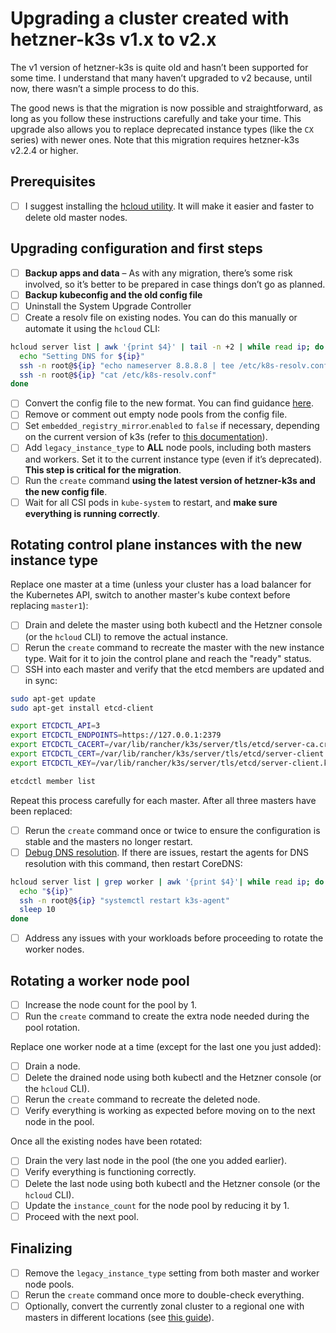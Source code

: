 # Upgrading a cluster created with hetzner-k3s v1.x to v2.x

The v1 version of hetzner-k3s is quite old and hasn’t been supported for some time. I understand that many haven’t upgraded to v2 because, until now, there wasn’t a simple process to do this.

The good news is that the migration is now possible and straightforward, as long as you follow these instructions carefully and take your time. This upgrade also allows you to replace deprecated instance types (like the `CX` series) with newer ones. Note that this migration requires hetzner-k3s v2.2.4 or higher.

## Prerequisites

- [ ] I suggest installing the [hcloud utility](https://github.com/hetznercloud/cli). It will make it easier and faster to delete old master nodes.

## Upgrading configuration and first steps

- [ ] **Backup apps and data** – As with any migration, there’s some risk involved, so it’s better to be prepared in case things don’t go as planned.
- [ ] **Backup kubeconfig and the old config file**
- [ ] Uninstall the System Upgrade Controller
- [ ] Create a resolv file on existing nodes. You can do this manually or automate it using the `hcloud` CLI:
```bash
hcloud server list | awk '{print $4}' | tail -n +2 | while read ip; do
  echo "Setting DNS for ${ip}"
  ssh -n root@${ip} "echo nameserver 8.8.8.8 | tee /etc/k8s-resolv.conf"
  ssh -n root@${ip} "cat /etc/k8s-resolv.conf"
done
```
- [ ] Convert the config file to the new format. You can find guidance [here](https://github.com/vitobotta/hetzner-k3s/releases/tag/v2.0.0).
- [ ] Remove or comment out empty node pools from the config file.
- [ ] Set `embedded_registry_mirror`.`enabled` to `false` if necessary, depending on the current version of k3s (refer to [this documentation](https://docs.k3s.io/installation/registry-mirror)).
- [ ] Add `legacy_instance_type` to **ALL** node pools, including both masters and workers. Set it to the current instance type (even if it’s deprecated). **This step is critical for the migration**.
- [ ] Run the `create` command **using the latest version of hetzner-k3s and the new config file**.
- [ ] Wait for all CSI pods in `kube-system` to restart, and **make sure everything is running correctly**.

## Rotating control plane instances with the new instance type

Replace one master at a time (unless your cluster has a load balancer for the Kubernetes API, switch to another master's kube context before replacing `master1`):

- [ ] Drain and delete the master using both kubectl and the Hetzner console (or the `hcloud` CLI) to remove the actual instance.
- [ ] Rerun the `create` command to recreate the master with the new instance type. Wait for it to join the control plane and reach the "ready" status.
- [ ] SSH into each master and verify that the etcd members are updated and in sync:

```bash
sudo apt-get update
sudo apt-get install etcd-client

export ETCDCTL_API=3
export ETCDCTL_ENDPOINTS=https://127.0.0.1:2379
export ETCDCTL_CACERT=/var/lib/rancher/k3s/server/tls/etcd/server-ca.crt
export ETCDCTL_CERT=/var/lib/rancher/k3s/server/tls/etcd/server-client.crt
export ETCDCTL_KEY=/var/lib/rancher/k3s/server/tls/etcd/server-client.key

etcdctl member list
```

Repeat this process carefully for each master. After all three masters have been replaced:

- [ ] Rerun the `create` command once or twice to ensure the configuration is stable and the masters no longer restart.
- [ ] [Debug DNS resolution](https://kubernetes.io/docs/tasks/administer-cluster/dns-debugging-resolution/). If there are issues, restart the agents for DNS resolution with this command, then restart CoreDNS:
```bash
hcloud server list | grep worker | awk '{print $4}'| while read ip; do
  echo "${ip}"
  ssh -n root@${ip} "systemctl restart k3s-agent"
  sleep 10
done
```
- [ ] Address any issues with your workloads before proceeding to rotate the worker nodes.

## Rotating a worker node pool

- [ ] Increase the node count for the pool by 1.
- [ ] Run the `create` command to create the extra node needed during the pool rotation.

Replace one worker node at a time (except for the last one you just added):

- [ ] Drain a node.
- [ ] Delete the drained node using both kubectl and the Hetzner console (or the `hcloud` CLI).
- [ ] Rerun the `create` command to recreate the deleted node.
- [ ] Verify everything is working as expected before moving on to the next node in the pool.

Once all the existing nodes have been rotated:

- [ ] Drain the very last node in the pool (the one you added earlier).
- [ ] Verify everything is functioning correctly.
- [ ] Delete the last node using both kubectl and the Hetzner console (or the `hcloud` CLI).
- [ ] Update the `instance_count` for the node pool by reducing it by 1.
- [ ] Proceed with the next pool.

## Finalizing

- [ ] Remove the `legacy_instance_type` setting from both master and worker node pools.
- [ ] Rerun the `create` command once more to double-check everything.
- [ ] Optionally, convert the currently zonal cluster to a regional one with masters in different locations (see [this guide](Upgrading_a_cluster_from_1x_to_2x.md)).
